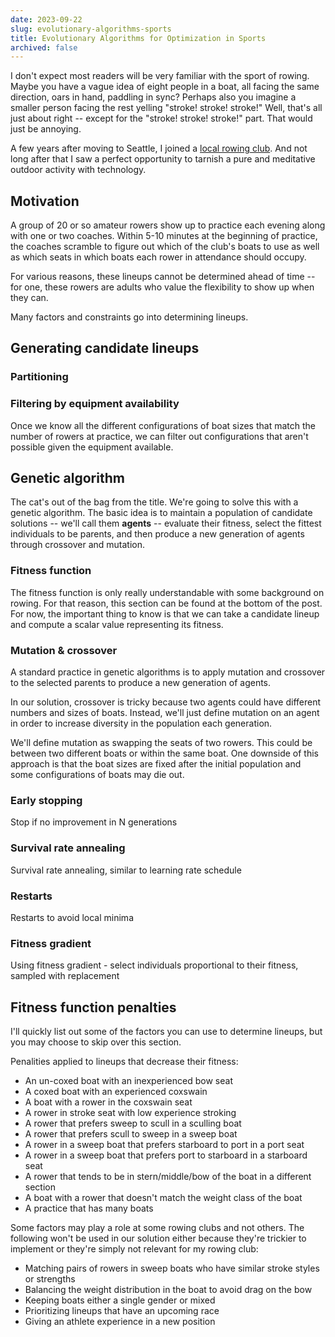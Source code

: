 ```yaml
---
date: 2023-09-22
slug: evolutionary-algorithms-sports
title: Evolutionary Algorithms for Optimization in Sports
archived: false
---
```


I don't expect most readers will be very familiar with the sport of rowing. Maybe you have a vague idea of eight people in a boat, all facing the same direction, oars in hand, paddling in sync? Perhaps also you imagine a smaller person facing the rest yelling "stroke! stroke! stroke!" Well, that's all just about right -- except for the "stroke! stroke! stroke!" part. That would just be annoying.

A few years after moving to Seattle, I joined a <a href="https://lakeunioncrew.com" target="_blank">local rowing club</a>. And not long after that I saw a perfect opportunity to tarnish a pure and meditative outdoor activity with technology.

## Motivation

A group of 20 or so amateur rowers show up to practice each evening along with one or two coaches. Within 5-10 minutes at the beginning of practice, the coaches scramble to figure out which of the club's boats to use as well as which seats in which boats each rower in attendance should occupy.

For various reasons, these lineups cannot be determined ahead of time -- for one, these rowers are adults who value the flexibility to show up when they can.

Many factors and constraints go into determining lineups.

<!-- TODO: finish this -->

## Generating candidate lineups

### Partitioning

<!-- TODO: Explain knapsack dynamic programming quickly -->

### Filtering by equipment availability

Once we know all the different configurations of boat sizes that match the number of rowers at practice, we can filter out configurations that aren't possible given the equipment available.

## Genetic algorithm

The cat's out of the bag from the title. We're going to solve this with a genetic algorithm. The basic idea is to maintain a population of candidate solutions -- we'll call them <strong>agents</strong> -- evaluate their fitness, select the fittest individuals to be parents, and then produce a new generation of agents through crossover and mutation.

### Fitness function

The fitness function is only really understandable with some background on rowing. For that reason, this section can be found at the bottom of the post. For now, the important thing to know is that we can take a candidate lineup and compute a scalar value representing its fitness.

### Mutation & crossover

A standard practice in genetic algorithms is to apply mutation and crossover to the selected parents to produce a new generation of agents.

In our solution, crossover is tricky because two agents could have different numbers and sizes of boats. Instead, we'll just define mutation on an agent in order to increase diversity in the population each generation.

We'll define mutation as swapping the seats of two rowers. This could be between two different boats or within the same boat. One downside of this approach is that the boat sizes are fixed after the initial population and some configurations of boats may die out.

### Early stopping

Stop if no improvement in N generations

### Survival rate annealing

Survival rate annealing, similar to learning rate schedule

### Restarts

Restarts to avoid local minima

### Fitness gradient

Using fitness gradient - select individuals proportional to their fitness, sampled with replacement

## Fitness function penalties

I'll quickly list out some of the factors you can use to determine lineups, but you may choose to skip over this section.

Penalities applied to lineups that decrease their fitness:

- An un-coxed boat with an inexperienced bow seat
- A coxed boat with an experienced coxswain
- A boat with a rower in the coxswain seat
- A rower in stroke seat with low experience stroking
- A rower that prefers sweep to scull in a sculling boat
- A rower that prefers scull to sweep in a sweep boat
- A rower in a sweep boat that prefers starboard to port in a port seat
- A rower in a sweep boat that prefers port to starboard in a starboard seat
- A rower that tends to be in stern/middle/bow of the boat in a different section
- A boat with a rower that doesn't match the weight class of the boat
- A practice that has many boats

Some factors may play a role at some rowing clubs and not others. The following won't be used in our solution either because they're trickier to implement or they're simply not relevant for my rowing club:

- Matching pairs of rowers in sweep boats who have similar stroke styles or strengths
- Balancing the weight distribution in the boat to avoid drag on the bow
- Keeping boats either a single gender or mixed
- Prioritizing lineups that have an upcoming race
- Giving an athlete experience in a new position
